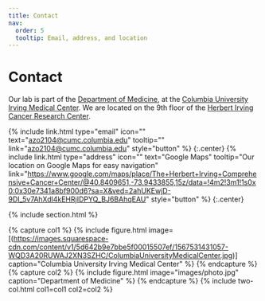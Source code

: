```yaml
---
title: Contact
nav:
  order: 5
  tooltip: Email, address, and location
---
```


# <i class="fas fa-envelope"></i>Contact

Our lab is part of the [Department of Medicine](), at the [Columbia University Irving Medical Center]().
We are located on the 9th floor of the [Herbert Irving Cancer Research Center]().

{%
  include link.html
  type="email"
  icon=""
  text="azo2104@cumc.columbia.edu"
  tooltip=""
  link="azo2104@cumc.columbia.edu"
  style="button"
%}
{:.center}
{%
  include link.html
  type="address"
  icon=""
  text="Google Maps"
  tooltip="Our location on Google Maps for easy navigation"
  link="https://www.google.com/maps/place/The+Herbert+Irving+Comprehensive+Cancer+Center/@40.8409651,-73.9433855,15z/data=!4m2!3m1!1s0x0:0x30e7341a8bf900d6?sa=X&ved=2ahUKEwjD-9DI_5v7AhXdl4kEHRjIDPYQ_BJ6BAhqEAU"
  style="button"
%}
{:.center}

{% include section.html %}

{% capture col1 %}
{%
  include figure.html
  image=[(https://images.squarespace-cdn.com/content/v1/5d642b9e7bbe5f00015507ef/1567531431057-WQD3A20RUWAJ2XN3SZHC/ColumbiaUniversityMedicalCenter.jpg)]
  caption="Columbia University Irving Medical Center"
%}
{% endcapture %}
{% capture col2 %}
{%
  include figure.html
  image="images/photo.jpg"
  caption="Department of Medicine"
%}
{% endcapture %}
{% include two-col.html col1=col1 col2=col2 %}
